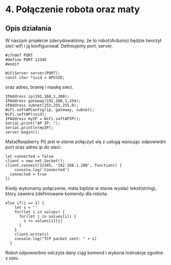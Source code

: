# 4. **Połączenie robota oraz maty**

## **Opis działania**

W naszym projekcie zdecydowaliśmy, że to robot(Arduino) będzie tworzył sieć wifi i ją konfigurował. Definiujemy port, server,
```
#ifndef PORT 
#define PORT 12345
#endif

WiFiServer server(PORT); 
const char *ssid = APSSID;
```
oraz adres, bramę i maskę sieci.
```
IPAddress ip(192,168,1,200);
IPAddress gateway(192,168,1,254);
IPAddress subnet(255,255,255,0);
WiFi.softAPConfig(ip, gateway, subnet);
WiFi.softAP(ssid);
IPAddress myIP = WiFi.softAPIP(); 
Serial.print("AP IP: ");
Serial.println(myIP);
server.begin();
```
Mata(Raspberry PI) jest w stanie połączyć się z usługą wpisując odpowiedni port oraz adres ip do sieci. 
```
let connected = false
client = new net.Socket();
client.connect(12345, '192.168.1.200', function() {
    console.log('Connected')
  connected = true
})
```
Kiedy wykonamy połączenie, mata będzie w stanie wysłać tekst(string), który zawiera zdefiniowane komendy dla robota. 
```
else if(i == 1) {
    let s = ''
    for(let i in values) {
      for(let j in values[i]) {
        s += values[i][j]
      }
    }
    client.write(s)
    console.log("TCP packet sent: " + s)
  }
```
Robot odpowiednio odczyta dany ciąg komend i wykona instrukcje zgodne z nimi.

